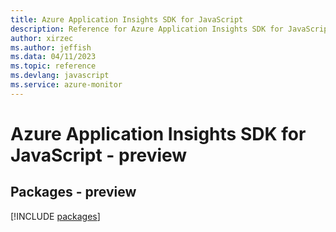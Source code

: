 ```yaml
---
title: Azure Application Insights SDK for JavaScript
description: Reference for Azure Application Insights SDK for JavaScript
author: xirzec
ms.author: jeffish
ms.data: 04/11/2023
ms.topic: reference
ms.devlang: javascript
ms.service: azure-monitor
---
```

# Azure Application Insights SDK for JavaScript - preview
## Packages - preview
[!INCLUDE [packages](application-insights-index.md)]